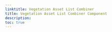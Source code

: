 ```yaml
---
linktitle: Vegetation Asset List Combiner
title: Vegetation Asset List Combiner Component
description:
toc: true
---
```



